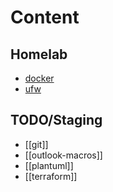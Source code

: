 # Content

## Homelab
- [docker](./homelab/docker)
- [ufw](./homelab/ufw)

## TODO/Staging
- [[git]]
- [[outlook-macros]]
- [[plantuml]]
- [[terraform]]